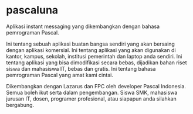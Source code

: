 # pascaluna
Aplikasi instant messaging yang dikembangkan dengan bahasa pemrograman Pascal.

Ini tentang sebuah aplikasi buatan bangsa sendiri yang akan bersaing dengan aplikasi komersial.
Ini tentang aplikasi yang akan digunakan di kantor, kampus, sekolah, institusi pemerintah dan laptop anda sendiri.
Ini tentang aplikasi yang bisa dimodifikasi secara bebas, dijadikan bahan riset siswa dan mahasiswa IT, bebas dan gratis.
Ini tentang bahasa pemrograman Pascal yang amat kami cintai.

Dikembangkan dengan Lazarus dan FPC oleh developer Pascal Indonesia.
Semua boleh ikut serta dalam pengembangan. Siswa SMK, mahasiswa jurusan IT, dosen, programer profesional, atau siapapun anda silahkan bergabung.


